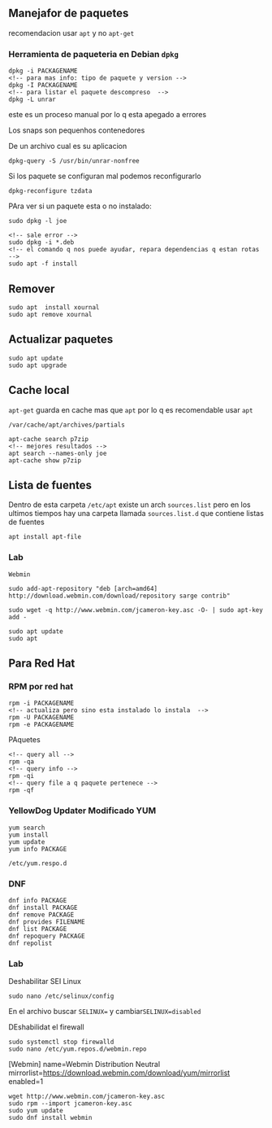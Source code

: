 ## Manejafor de paquetes

recomendacion usar `apt` y no `apt-get`

### Herramienta de paqueteria en Debian `dpkg`

```
dpkg -i PACKAGENAME
<!-- para mas info: tipo de paquete y version -->
dpkg -I PACKAGENAME
<!-- para listar el paquete descompreso  -->
dpkg -L unrar
```

este es un proceso manual por lo q esta apegado a errores

Los snaps son pequenhos contenedores

De un archivo cual es su aplicacion

```
dpkg-query -S /usr/bin/unrar-nonfree
```

Si los paquete se configuran mal podemos reconfigurarlo

```
dpkg-reconfigure tzdata
```

PAra ver si un paquete esta o no instalado:

```
sudo dpkg -l joe
```

```
<!-- sale error -->
sudo dpkg -i *.deb
<!-- el comando q nos puede ayudar, repara dependencias q estan rotas -->
sudo apt -f install
```

## Remover

```
sudo apt  install xournal
sudo apt remove xournal
```

## Actualizar paquetes

```
sudo apt update
sudo apt upgrade
```

## Cache local

`apt-get` guarda en cache mas que `apt` por lo q es recomendable usar `apt`

`/var/cache/apt/archives/partials`

```
apt-cache search p7zip
<!-- mejores resultados -->
apt search --names-only joe
apt-cache show p7zip
```

## Lista de fuentes

Dentro de esta carpeta `/etc/apt` existe un arch `sources.list` pero en los ultimos tiempos hay una carpeta llamada `sources.list.d` que contiene listas de fuentes

```
apt install apt-file
```

### Lab

`Webmin`

```
sudo add-apt-repository "deb [arch=amd64] http://download.webmin.com/download/repository sarge contrib"

sudo wget -q http://www.webmin.com/jcameron-key.asc -O- | sudo apt-key add -

sudo apt update
sudo apt
```

## Para Red Hat

### RPM por red hat

```
rpm -i PACKAGENAME
<!-- actualiza pero sino esta instalado lo instala  -->
rpm -U PACKAGENAME
rpm -e PACKAGENAME
```

PAquetes

```
<!-- query all -->
rpm -qa
<!-- query info -->
rpm -qi
<!-- query file a q paquete pertenece -->
rpm -qf
```

### YellowDog Updater Modificado YUM

```
yum search
yum install
yum update
yum info PACKAGE
```

`/etc/yum.respo.d`

### DNF

```
dnf info PACKAGE
dnf install PACKAGE
dnf remove PACKAGE
dnf provides FILENAME
dnf list PACKAGE
dnf repoquery PACKAGE
dnf repolist
```

### Lab

Deshabilitar SEI Linux

```
sudo nano /etc/selinux/config
```

En el archivo buscar `SELINUX=` y cambiar`SELINUX=disabled`

DEshabilidat el firewall

```
sudo systemctl stop firewalld
sudo nano /etc/yum.repos.d/webmin.repo
```

[Webmin]
name=Webmin Distribution Neutral
mirrorlist=https://download.webmin.com/download/yum/mirrorlist
enabled=1

```
wget http://www.webmin.com/jcameron-key.asc
sudo rpm --import jcameron-key.asc
sudo yum update
sudo dnf install webmin
```
